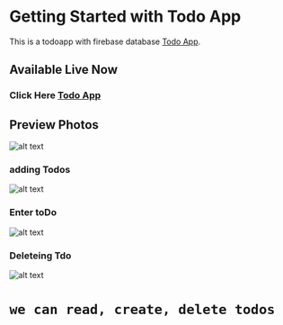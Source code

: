 # Getting Started with Todo App

This is a todoapp with firebase database [Todo App](https://todoappy.netlify.app).

## Available Live Now

### Click Here [Todo App](https://todoappy.netlify.app)

## Preview Photos
![alt text](https://firebasestorage.googleapis.com/v0/b/todo-app-f8b2a.appspot.com/o/Screenshot%20(2).png?alt=media&token=5474b8e7-d902-4102-a209-df37a60cbf89)

### adding Todos
![alt text](https://firebasestorage.googleapis.com/v0/b/todo-app-f8b2a.appspot.com/o/Screenshot%20(4).png?alt=media&token=032b2e5b-9914-4171-8c0d-a73ffb36b334)
### Enter toDo
![alt text](https://firebasestorage.googleapis.com/v0/b/todo-app-f8b2a.appspot.com/o/Screenshot%20(5).png?alt=media&token=ca543134-8d0f-4b0f-a1d1-e47bcde91166)
### Deleteing Tdo
![alt text](https://firebasestorage.googleapis.com/v0/b/todo-app-f8b2a.appspot.com/o/Screenshot%20(6).png?alt=media&token=9e67fc80-d2ea-4f7f-803f-0ab4d6406b66)


# `we can read, create, delete todos`
